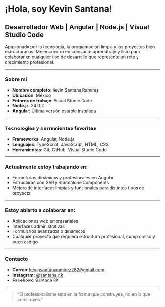 # ¡Hola, soy Kevin Santana!

## Desarrollador Web | Angular | Node.js | Visual Studio Code

Apasionado por la tecnología, la programación limpia y los proyectos bien estructurados. Me encuentro en constante aprendizaje y listo para colaborar en cualquier tipo de desarrollo que represente un reto y crecimiento profesional.

---

### **Sobre mí**
- **Nombre completo**: Kevin Santana Ramírez  
- **Ubicación**: México  
- **Entorno de trabajo**: Visual Studio Code  
- **Node.js**: 24.0.2  
- **Angular**: Última versión estable instalada  

---

### **Tecnologías y herramientas favoritas**
- **Frameworks**: Angular, Node.js  
- **Lenguajes**: TypeScript, JavaScript, HTML, CSS  
- **Herramientas**: Git, GitHub, Visual Studio Code  

---

### **Actualmente estoy trabajando en:**
- Formularios dinámicos y profesionales en Angular
- Estructuras con SSR y Standalone Components
- Mejora de interfaces limpias y funcionales para distintos tipos de proyecto

---

### **Estoy abierto a colaborar en:**
- Aplicaciones web empresariales
- Interfaces administrativas
- Formularios avanzados o dinámicos
- Cualquier proyecto que requiera estructura profesional, compromiso y buen código

---

### **Contacto**
- **Correo**: kevinsantanaramirez282@gmail.com  
- **Instagram**: [@santana_r.k](https://instagram.com/santana_r.k)  
- **Facebook**: [Santana RK](https://facebook.com)

---

> “El profesionalismo está en la forma que construyes, no en lo que construyes.”
